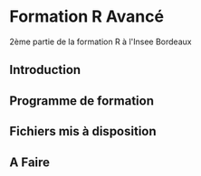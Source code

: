 # Formation R Avancé
2ème partie de la formation R à l'Insee Bordeaux
## Introduction

## Programme de formation

## Fichiers mis à disposition

## A Faire